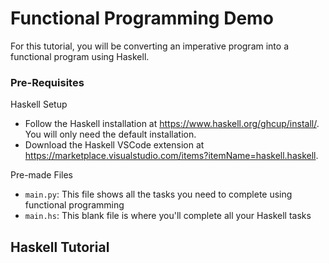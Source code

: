 # Functional Programming Demo

For this tutorial, you will be converting an imperative program into a functional program using Haskell. 

### Pre-Requisites

Haskell Setup
* Follow the Haskell installation at https://www.haskell.org/ghcup/install/. You will only need the default installation.
* Download the Haskell VSCode extension at https://marketplace.visualstudio.com/items?itemName=haskell.haskell.

Pre-made Files
* `main.py`: This file shows all the tasks you need to complete using functional programming
* `main.hs`: This blank file is where you'll complete all your Haskell tasks

## Haskell Tutorial
